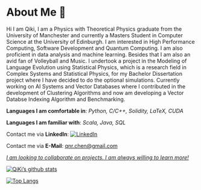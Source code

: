 # About Me :wave:

Hi I am Qiki, I am a Physics with Theoretical Physics graduate from the University of Manchester and currently a Masters Student in Computer Science at the University of Edinburgh. I am interested in High Performance Computing, Software Development and Quantum Computing. I am also proficient in data analysis and machine learning. Besides that I am also an avid fan of Volleyball and Music. I undertook a project in the Modeling of Language Evolution using Statistical Physics, which is a research field in Complex Systems and Statistical Physics, for my Bachelor Dissertation project where I have decided to do the optional simulations. Currently working on AI Systems and Vector Databases where I contributed in the development of Clustering Algorithms and now am developing a Vector Databse Indexing Algorithm and Benchmarking.

**Languages I am comfortable in**: *Python, C/C++, Solidity, LaTeX, CUDA*

**Languages I am familiar with**: *Scala, Java, SQL*

Contact me via **LinkedIn**: [![LinkedIn](https://img.shields.io/badge/LinkedIn-0077B5?style=for-the-badge&logo=linkedin&logoColor=white)](https://www.linkedin.com/in/qnchen/) 

Contact me via **E-Mail**: qnr.chen@gmail.com

<u> *I am looking to collaborate on projects. I am always willing to learn more!* </u>


[![QiKi’s github stats](https://github-readme-stats.vercel.app/api?username=qikichen)](https://github.com/qikichen)

[![Top Langs](https://github-readme-stats.vercel.app/api/top-langs/?username=qikichen&layout=compact)](https://github.com/qikichen)



